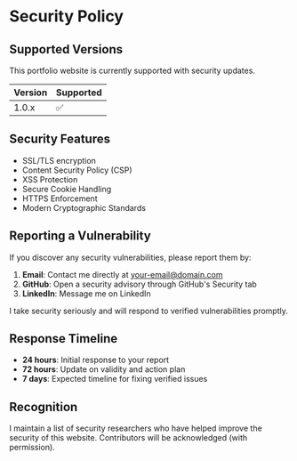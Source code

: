 # Security Policy

## Supported Versions

This portfolio website is currently supported with security updates.

| Version | Supported          |
| ------- | ------------------ |
| 1.0.x   | :white_check_mark: |

## Security Features

- SSL/TLS encryption
- Content Security Policy (CSP)
- XSS Protection
- Secure Cookie Handling
- HTTPS Enforcement
- Modern Cryptographic Standards

## Reporting a Vulnerability

If you discover any security vulnerabilities, please report them by:

1. **Email**: Contact me directly at your-email@domain.com
2. **GitHub**: Open a security advisory through GitHub's Security tab
3. **LinkedIn**: Message me on LinkedIn

I take security seriously and will respond to verified vulnerabilities promptly.

## Response Timeline

- **24 hours**: Initial response to your report
- **72 hours**: Update on validity and action plan
- **7 days**: Expected timeline for fixing verified issues

## Recognition

I maintain a list of security researchers who have helped improve the security of this website. Contributors will be acknowledged (with permission).

